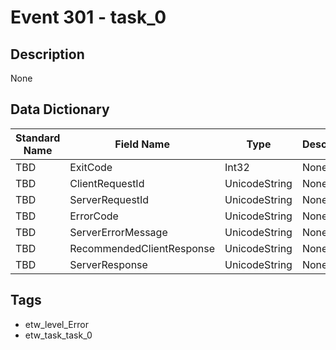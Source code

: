 # Event 301 - task_0

## Description
None

## Data Dictionary
|Standard Name|Field Name|Type|Description|Sample Value|
|---|---|---|---|---|
|TBD|ExitCode|Int32|None|`None`|
|TBD|ClientRequestId|UnicodeString|None|`None`|
|TBD|ServerRequestId|UnicodeString|None|`None`|
|TBD|ErrorCode|UnicodeString|None|`None`|
|TBD|ServerErrorMessage|UnicodeString|None|`None`|
|TBD|RecommendedClientResponse|UnicodeString|None|`None`|
|TBD|ServerResponse|UnicodeString|None|`None`|

## Tags
* etw_level_Error
* etw_task_task_0